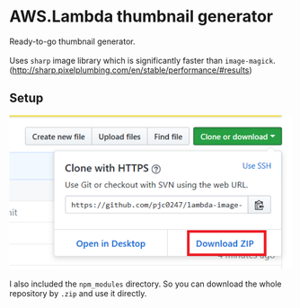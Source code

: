 AWS.Lambda thumbnail generator
====

Ready-to-go thumbnail generator.<br>
<br>
Uses `sharp` image library which is significantly faster than `image-magick`.<br>
(http://sharp.pixelplumbing.com/en/stable/performance/#results)

Setup
----

![img](img.png)<br>

I also included the `npm_modules` directory. So you can download the whole repository by `.zip` and use it directly.
